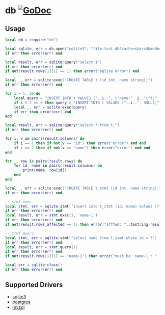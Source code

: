 # db [![GoDoc](https://godoc.org/github.com/vadv/gopher-lua-libs/db?status.svg)](https://godoc.org/github.com/vadv/gopher-lua-libs/db)

## Usage

```lua
local db = require("db")

local sqlite, err = db.open("sqlite3", "file:test.db?cache=shared&mode=memory")
if err then error(err) end

local result, err = sqlite:query("select 1")
if err then error(err) end
if not(result.rows[1][1] == 1) then error("sqlite error") end

local _, err = sqlite:exec("CREATE TABLE t (id int, name string);")
if err then error(err) end

for i = 1, 10 do
    local query = "INSERT INTO t VALUES ("..i..", \"name-"..i.."\");"
    if i % 2 == 0 then query = "INSERT INTO t VALUES ("..i..", NULL);" end
    local _, err = sqlite:exec(query)
    if err then error(err) end
end

local result, err = sqlite:query("select * from t;")
if err then error(err) end

for i, v in pairs(result.columns) do
    if i == 1 then if not(v == "id") then error("error") end end
    if i == 2 then if not(v == "name") then error("error") end end
end

for _, row in pairs(result.rows) do
    for id, name in pairs(result.columns) do
        print(name, row[id])
    end
end

local _, err = sqlite:exec("CREATE TABLE t_stmt (id int, name string);")
if err then error(err) end

-- stmt exec
local stmt, err = sqlite:stmt("insert into t_stmt (id, name) values (?, ?)")
if err then error(err) end
local result, err = stmt:exec(1, 'name-1')
if err then error(err) end
if not(result.rows_affected == 1) then error("affted: "..tostring(result.rows_affected)) end

-- stmt query
local stmt, err = sqlite:stmt("select name from t_stmt where id = ?")
if err then error(err) end
local result, err = stmt:query(1)
if err then error(err) end
if not(result.rows[1][1] == 'name-1') then error("must be 'name-1': "..tostring(result.rows[1][1])) end

local err = sqlite:close()
if err then error(err) end
```

## Supported Drivers

* [sqlite3](https://github.com/mattn/go-sqlite3)
* [postgres](https://github.com/lib/pq/)
* [mysql](https://github.com/go-sql-driver/mysql)
